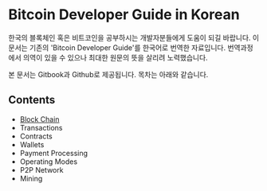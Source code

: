 # Bitcoin Developer Guide in Korean

한국의 블록체인 혹은 비트코인을 공부하시는 개발자분들에게 도움이 되길 바랍니다. 이 문서는 기존의 'Bitcoin Developer Guide'를 한국어로 번역한 자료입니다. 번역과정에서 의역이 있을 수 있으나 최대한 원문의 뜻을 살리려 노력했습니다.

본 문서는 Gitbook과 Github로 제공됩니다. 목차는 아래와 같습니다.

## Contents

* [Block Chain](https://books-and-cows.gitbooks.io/bitcoin-developer-guide-in-korean/content/blockchain.html)
* Transactions
* Contracts
* Wallets
* Payment Processing
* Operating Modes
* P2P Network
* Mining





